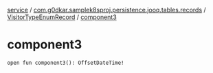 [service](../../index.md) / [com.g0dkar.samplek8sproj.persistence.jooq.tables.records](../index.md) / [VisitorTypeEnumRecord](index.md) / [component3](./component3.md)

# component3

`open fun component3(): OffsetDateTime!`